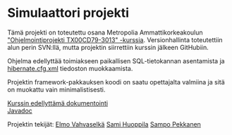 <h1>Simulaattori projekti</h1>

Tämä projekti on toteutettu osana Metropolia Ammattikorkeakoulun ["Ohjelmointiprojekti TX00CD79-3013" -kurssia](https://opinto-opas.metropolia.fi/fi/TXK20S1/course_unit/45027). Versionhallinta toteutettiin alun perin SVN:llä, mutta projektin siirrettiin kurssin jälkeen GitHubiin.

Ohjelma edellyttää toimiakseen paikallisen SQL-tietokannan asentamista ja [hibernate.cfg.xml](/src/hibernate.cfg.xml) tiedoston muokkaamista.

Projektin framework-pakkauksen koodi on saatu opettajalta valmiina ja sitä on muokattu vain minimalistisesti.

[Kurssin edellyttämä dokumentointi](projektin_dokumentointi.pdf)<br>
[Javadoc](https://users.metropolia.fi/~samihuo/Ohjelmointiprojektin%20javadoc/doc/)

Projektin tekijät:
[Elmo Vahvaselkä](https://github.com/ElmoVah)
[Sami Huoppila](https://github.com/samihuo)
[Sampo Pekkanen](https://github.com/sampopek)
